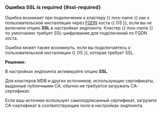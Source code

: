 ### Ошибка SSL is required {#ssl-required}

Ошибка возникает при подключении к кластеру {{ mos-name }} как к пользовательской инсталляции через [FQDN](../../../../managed-opensearch/concepts/network.md#hostname) хоста {{ OS }}, если вы не включили опцию **SSL** в настройках эндпоинта. Кластер {{ mos-name }} по умолчанию требует SSL-шифрование для подключений по FQDN хоста. 

Ошибка может также возникнуть, если вы подключаетесь к пользовательской инсталляции {{ OS }}, которая требует SSL.

**Решение:**

В настройках эндпоинта активируйте опцию **SSL**.

Для кластеров MDB и других источников, использующих сертификаты, выданные публичными CA, обычно не требуется загружать CA-сертификат.

Если ваш источник использует самоподписанный сертификат, загрузите CA-сертификат в соответствующее поле в настройках эндпоинта.
